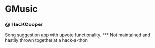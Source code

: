 # GMusic 

### @ HacKCooper

Song suggestion app with upvote functionality. *** Not maintained and hastily thrown together at a hack-a-thon
